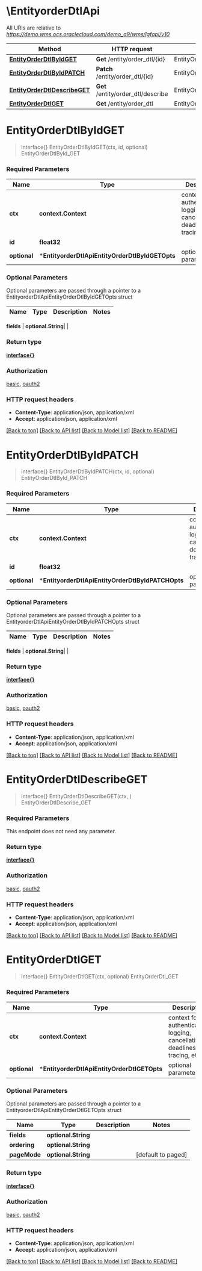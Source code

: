 # \EntityorderDtlApi

All URIs are relative to *https://demo.wms.ocs.oraclecloud.com/demo_a9/wms/lgfapi/v10*

Method | HTTP request | Description
------------- | ------------- | -------------
[**EntityOrderDtlByIdGET**](EntityorderDtlApi.md#EntityOrderDtlByIdGET) | **Get** /entity/order_dtl/{id} | EntityOrderDtlById_GET
[**EntityOrderDtlByIdPATCH**](EntityorderDtlApi.md#EntityOrderDtlByIdPATCH) | **Patch** /entity/order_dtl/{id} | EntityOrderDtlById_PATCH
[**EntityOrderDtlDescribeGET**](EntityorderDtlApi.md#EntityOrderDtlDescribeGET) | **Get** /entity/order_dtl/describe | EntityOrderDtlDescribe_GET
[**EntityOrderDtlGET**](EntityorderDtlApi.md#EntityOrderDtlGET) | **Get** /entity/order_dtl | EntityOrderDtl_GET


# **EntityOrderDtlByIdGET**
> interface{} EntityOrderDtlByIdGET(ctx, id, optional)
EntityOrderDtlById_GET



### Required Parameters

Name | Type | Description  | Notes
------------- | ------------- | ------------- | -------------
 **ctx** | **context.Context** | context for authentication, logging, cancellation, deadlines, tracing, etc.
  **id** | **float32**|  | 
 **optional** | ***EntityorderDtlApiEntityOrderDtlByIdGETOpts** | optional parameters | nil if no parameters

### Optional Parameters
Optional parameters are passed through a pointer to a EntityorderDtlApiEntityOrderDtlByIdGETOpts struct

Name | Type | Description  | Notes
------------- | ------------- | ------------- | -------------

 **fields** | **optional.String**|  | 

### Return type

[**interface{}**](interface{}.md)

### Authorization

[basic](../README.md#basic), [oauth2](../README.md#oauth2)

### HTTP request headers

 - **Content-Type**: application/json, application/xml
 - **Accept**: application/json, application/xml

[[Back to top]](#) [[Back to API list]](../README.md#documentation-for-api-endpoints) [[Back to Model list]](../README.md#documentation-for-models) [[Back to README]](../README.md)

# **EntityOrderDtlByIdPATCH**
> interface{} EntityOrderDtlByIdPATCH(ctx, id, optional)
EntityOrderDtlById_PATCH



### Required Parameters

Name | Type | Description  | Notes
------------- | ------------- | ------------- | -------------
 **ctx** | **context.Context** | context for authentication, logging, cancellation, deadlines, tracing, etc.
  **id** | **float32**|  | 
 **optional** | ***EntityorderDtlApiEntityOrderDtlByIdPATCHOpts** | optional parameters | nil if no parameters

### Optional Parameters
Optional parameters are passed through a pointer to a EntityorderDtlApiEntityOrderDtlByIdPATCHOpts struct

Name | Type | Description  | Notes
------------- | ------------- | ------------- | -------------

 **fields** | **optional.String**|  | 

### Return type

[**interface{}**](interface{}.md)

### Authorization

[basic](../README.md#basic), [oauth2](../README.md#oauth2)

### HTTP request headers

 - **Content-Type**: application/json, application/xml
 - **Accept**: application/json, application/xml

[[Back to top]](#) [[Back to API list]](../README.md#documentation-for-api-endpoints) [[Back to Model list]](../README.md#documentation-for-models) [[Back to README]](../README.md)

# **EntityOrderDtlDescribeGET**
> interface{} EntityOrderDtlDescribeGET(ctx, )
EntityOrderDtlDescribe_GET



### Required Parameters
This endpoint does not need any parameter.

### Return type

[**interface{}**](interface{}.md)

### Authorization

[basic](../README.md#basic), [oauth2](../README.md#oauth2)

### HTTP request headers

 - **Content-Type**: application/json, application/xml
 - **Accept**: application/json, application/xml

[[Back to top]](#) [[Back to API list]](../README.md#documentation-for-api-endpoints) [[Back to Model list]](../README.md#documentation-for-models) [[Back to README]](../README.md)

# **EntityOrderDtlGET**
> interface{} EntityOrderDtlGET(ctx, optional)
EntityOrderDtl_GET



### Required Parameters

Name | Type | Description  | Notes
------------- | ------------- | ------------- | -------------
 **ctx** | **context.Context** | context for authentication, logging, cancellation, deadlines, tracing, etc.
 **optional** | ***EntityorderDtlApiEntityOrderDtlGETOpts** | optional parameters | nil if no parameters

### Optional Parameters
Optional parameters are passed through a pointer to a EntityorderDtlApiEntityOrderDtlGETOpts struct

Name | Type | Description  | Notes
------------- | ------------- | ------------- | -------------
 **fields** | **optional.String**|  | 
 **ordering** | **optional.String**|  | 
 **pageMode** | **optional.String**|  | [default to paged]

### Return type

[**interface{}**](interface{}.md)

### Authorization

[basic](../README.md#basic), [oauth2](../README.md#oauth2)

### HTTP request headers

 - **Content-Type**: application/json, application/xml
 - **Accept**: application/json, application/xml

[[Back to top]](#) [[Back to API list]](../README.md#documentation-for-api-endpoints) [[Back to Model list]](../README.md#documentation-for-models) [[Back to README]](../README.md)

